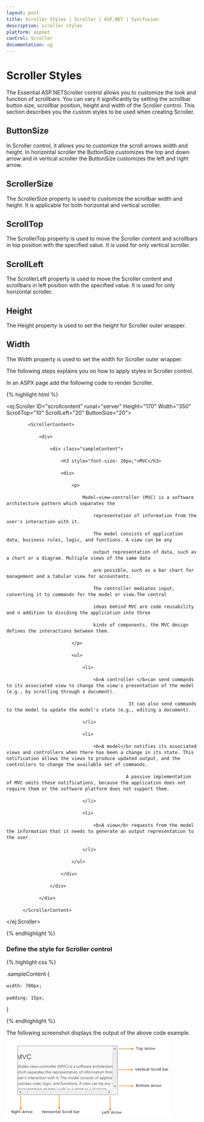 ```yaml
---
layout: post
title: Scroller Styles | Scroller | ASP.NET | Syncfusion
description: scroller styles
platform: aspnet
control: Scroller
documentation: ug
---
```


# Scroller Styles

The Essential ASP.NETScroller control allows you to customize the look and function of scrollbars. You can vary it significantly by setting the scrollbar button size, scrollbar position, height and width of the Scroller control. This section describes you the custom styles to be used when creating Scroller.

## ButtonSize

In Scroller control, it allows you to customize the scroll arrows width and height. In horizontal scroller the ButtonSize customizes the top and down arrow and in vertical scroller the ButtonSize customizes the left and right arrow.

## ScrollerSize

The ScrollerSize property is used to customize the scrollbar width and height. It is applicable for both horizontal and vertical scroller.

## ScrollTop

The ScrollerTop property is used to move the Scroller content and scrollbars in top position with the specified value. It is used for only vertical scroller.

## ScrollLeft

The ScrollerLeft property is used to move the Scroller content and scrollbars in left position with the specified value. It is used for only horizontal scroller.

## Height

The Height property is used to set the height for Scroller outer wrapper.

## Width

The Width property is used to set the width for Scroller outer wrapper.

The following steps explains you on how to apply styles in Scroller control.

In an ASPX page add the following code to render Scroller.

{% highlight html %}

<ej:Scroller ID="scrollcontent" runat="server" Height="170" Width="350" ScrollTop="10" ScrollLeft="20" ButtonSize="20">

            <ScrollerContent>

                <div>

                    <div class="sampleContent">

                        <h3 style="font-size: 20px;">MVC</h3>

                        <div>

                            <p>

                                Model–view–controller (MVC) is a software architecture pattern which separates the

                                    representation of information from the user's interaction with it.

                                    The model consists of application data, business rules, logic, and functions. A view can be any

                                    output representation of data, such as a chart or a diagram. Multiple views of the same data 

                                    are possible, such as a bar chart for management and a tabular view for accountants. 

                                    The controller mediates input, converting it to commands for the model or view.The central 

                                    ideas behind MVC are code reusability and n addition to dividing the application into three 

                                    kinds of components, the MVC design defines the interactions between them.

                            </p>

                            <ul>

                                <li>

                                    <b>A controller </b>can send commands to its associated view to change the view's presentation of the model (e.g., by scrolling through a document). 

                                                 It can also send commands to the model to update the model's state (e.g., editing a document).

                                </li>

                                <li>

                                    <b>A model</b> notifies its associated views and controllers when there has been a change in its state. This notification allows the views to produce updated output, and the controllers to change the available set of commands. 

                                                A passive implementation of MVC omits these notifications, because the application does not require them or the software platform does not support them.

                                </li>

                                <li>

                                    <b>A view</b> requests from the model the information that it needs to generate an output representation to the user.

                                </li>

                            </ul>

                        </div>

                    </div>

                </div>

          </ScrollerContent>

</ej:Scroller>

{% endhighlight %}

### Define the style for Scroller control

{% highlight css %}

.sampleContent {

	width: 700px;

	padding: 15px;

}

{% endhighlight %}



The following screenshot displays the output of the above code example.

![C:/Users/labuser/Desktop/scroller.png](Scroller-Styles_images/Scroller-Styles_img1.png)